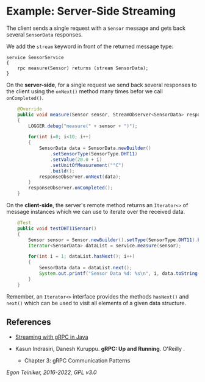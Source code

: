 # Example: Server-Side Streaming

The client sends a single request with a `Sensor` message and gets back several `SensorData` responses.

We add the `stream` keyword in front of the returned message type:
```
service SensorService
{
    rpc measure(Sensor) returns (stream SensorData);
}
```

On the **server-side**, for a single request we send back several responses to the client using the `onNext()`
method many times befor we call `onCompleted()`.

```Java
    @Override
    public void measure(Sensor sensor, StreamObserver<SensorData> responseObserver)
    {
        LOGGER.debug("measure(" + sensor + ")");

        for(int i=0; i<10; i++)
        {
            SensorData data = SensorData.newBuilder()
                .setSensorType(SensorType.DHT11)
                .setValue(20.0 + i)
                .setUnitOfMeasurement("°C")
                .build();
            responseObserver.onNext(data);
        }
        responseObserver.onCompleted();
    }
```

On the **client-side**, the server's remote method returns an `Iterator<>` of message instances which we
can use to iterate over the received data.

```Java
    @Test
    public void testDHT11Sensor()
    {
        Sensor sensor = Sensor.newBuilder().setType(SensorType.DHT11).build();
        Iterator<SensorData> dataList = service.measure(sensor);

        for(int i = 1; dataList.hasNext(); i++)
        {
            SensorData data = dataList.next();
            System.out.printf("Sensor Data %d: %s\n", i, data.toString());
        }
    }
```

Remember, an `Iterator<>` interface provides the methods `hasNext()` and `next()` which can be used to 
visit all elements of a given data structure.



## References

* [Streaming with gRPC in Java](https://www.baeldung.com/java-grpc-streaming)

* Kasun Indrasiri, Danesh Kuruppu. **gRPC: Up and Running**. O'Reilly .
    * Chapter 3: gRPC Communication Patterns

*Egon Teiniker, 2016-2022, GPL v3.0*
